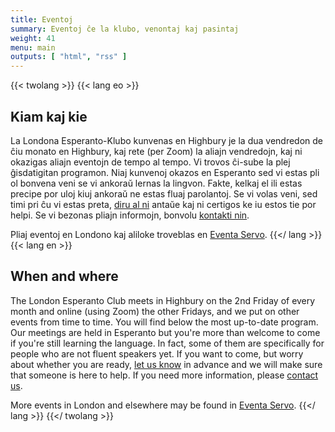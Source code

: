 ```yaml
---
title: Eventoj
summary: Eventoj ĉe la klubo, venontaj kaj pasintaj
weight: 41
menu: main
outputs: [ "html", "rss" ]
---
```


{{< twolang >}}
  {{< lang eo >}}
## Kiam kaj kie

La Londona Esperanto-Klubo kunvenas en Highbury je la dua vendredon de ĉiu monato en Highbury, kaj rete (per Zoom) la aliajn vendredojn, kaj ni okazigas aliajn eventojn de tempo al tempo. Vi trovos ĉi-sube la plej ĝisdatigitan programon. Niaj kunvenoj okazos en Esperanto sed vi estas pli ol bonvena veni se vi ankoraŭ lernas la lingvon. Fakte, kelkaj el ili estas precipe por uloj kiuj ankoraŭ ne estas fluaj parolantoj. Se vi volas veni, sed timi pri ĉu vi estas preta, [diru al ni](../kontaktu) antaŭe kaj ni certigos ke iu estos tie por helpi. Se vi bezonas pliajn informojn, bonvolu [kontakti nin](../kontaktu).

Pliaj eventoj en Londono kaj aliloke troveblas en [Eventa Servo](https://eventaservo.org/europo/britio/londono).
  {{</ lang >}}
  {{< lang en >}}
## When and where

The London Esperanto Club meets in Highbury on the 2nd Friday of every month and online (using Zoom) the other Fridays, and we put on other events from time to time. You will find below the most up-to-date program. Our meetings are held in Esperanto but you're more than welcome to come if you're still learning the language. In fact, some of them are specifically for people who are not fluent speakers yet. If you want to come, but worry about whether you are ready, [let us know](../kontaktu) in advance and we will make sure that someone is here to help. If you need more information, please [contact us](../kontaktu).

More events in London and elsewhere may be found in [Eventa Servo](https://eventaservo.org/europo/britio/londono).
  {{</ lang >}}
{{</ twolang >}}
